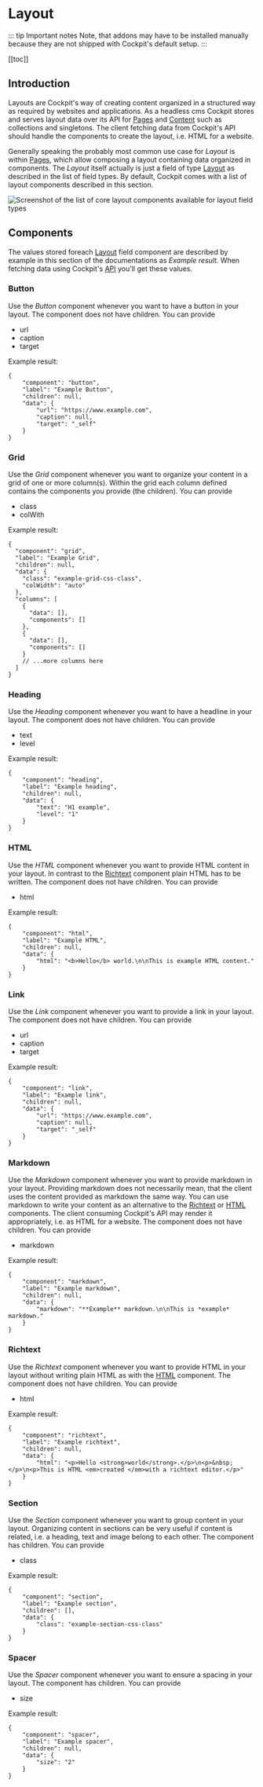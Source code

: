 # Layout

::: tip Important notes
Note, that addons may have to be installed manually because they are not shipped with Cockpit's default setup.
:::

[[toc]]

## Introduction

Layouts are Cockpit's way of creating content organized in a structured way as required by websites and applications. As a headless cms Cockpit stores and serves layout data over its API for [Pages](/addons/pages/) and [Content](/features/content/) such as collections and singletons. The client fetching data from Cockpit's API should handle the components to create the layout, i.e. HTML for a website.

Generally speaking the probably most common use case for *Layout* is within [Pages](/addons/pages/), which allow composing a layout containing data organized in components. The *Layout* itself actually is just a field of type [Layout](/features/basics/#layout) as described in the list of field types. By default, Cockpit comes with a list of layout components described in this section.

![Screenshot of the list of core layout components available for layout field types](./list-of-all-core-layout-components.png)

## Components

The values stored foreach [Layout](/features/basics/#layout) field component are described by example in this section of the documentations as *Example result*. When fetching data using Cockpit's [API](/api/) you'll get these values.

### Button

Use the *Button* component whenever you want to have a button in your layout. The component does not have children. You can provide

* url
* caption
* target

Example result:

```json:no-line-numbers
{
    "component": "button",
    "label": "Example Button",
    "children": null,
    "data": {
        "url": "https://www.example.com",
        "caption": null,
        "target": "_self"
    }
}
```

### Grid

Use the *Grid* component whenever you want to organize your content in a grid of one or more column(s). Within the grid each column defined contains the components you provide (the children). You can provide

* class
* colWith

Example result:

```json:no-line-numbers
{
  "component": "grid",
  "label": "Example Grid",
  "children": null,
  "data": {
    "class": "example-grid-css-class",
    "colWidth": "auto"
  },
  "columns": [
    {
      "data": [],
      "components": []
    },
    {
      "data": [],
      "components": []
    }
    // ...more columns here
  ]
}
```

### Heading

Use the *Heading* component whenever you want to have a headline in your layout. The component does not have children. You can provide

* text
* level

Example result:

```json:no-line-numbers
{
    "component": "heading",
    "label": "Example heading",
    "children": null,
    "data": {
        "text": "H1 example",
        "level": "1"
    }
}
```

### HTML

Use the *HTML* component whenever you want to provide HTML content in your layout. In contrast to the [Richtext](#richtext) component plain HTML has to be written. The component does not have children. You can provide

* html

Example result:

```json:no-line-numbers
{
    "component": "html",
    "label": "Example HTML",
    "children": null,
    "data": {
        "html": "<b>Hello</b> world.\n\nThis is example HTML content."
    }
}
```

### Link

Use the *Link* component whenever you want to provide a link in your layout. The component does not have children. You can provide

* url
* caption
* target

Example result:

```json:no-line-numbers
{
    "component": "link",
    "label": "Example link",
    "children": null,
    "data": {
        "url": "https://www.example.com",
        "caption": null,
        "target": "_self"
    }
}
```

### Markdown

Use the *Markdown* component whenever you want to provide markdown in your layout. Providing markdown does not necessarily mean, that the client uses the content provided as markdown the same way. You can use markdown to write your content as an alternative to the [Richtext](#richtext) or [HTML](#html) components. The client consuming Cockpit's API may render it appropriately, i.e. as HTML for a website. The component does not have children. You can provide

* markdown

Example result:

```json:no-line-numbers
{
    "component": "markdown",
    "label": "Example markdown",
    "children": null,
    "data": {
        "markdown": "**Example** markdown.\n\nThis is *example* markdown."
    }
}
```

### Richtext

Use the *Richtext* component whenever you want to provide HTML in your layout without writing plain HTML as with the [HTML](#html) component. The component does not have children. You can provide

* html

Example result:

```json:no-line-numbers
{
    "component": "richtext",
    "label": "Example richtext",
    "children": null,
    "data": {
        "html": "<p>Hello <strong>world</strong>.</p>\n<p>&nbsp;</p>\n<p>This is HTML <em>created </em>with a richtext editor.</p>"
    }
}
```

### Section

Use the *Section* component whenever you want to group content in your layout. Organizing content in sections can be very useful if content is related, i.e. a heading, text and image belong to each other. The component has children. You can provide

* class

Example result:

```json:no-line-numbers
{
    "component": "section",
    "label": "Example section",
    "children": [],
    "data": {
        "class": "example-section-css-class"
    }
}
```

### Spacer

Use the *Spacer* component whenever you want to ensure a spacing in your layout. The component has children. You can provide

* size

Example result:

```json:no-line-numbers
{
    "component": "spacer",
    "label": "Example spacer",
    "children": null,
    "data": {
        "size": "2"
    }
}
```